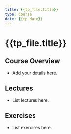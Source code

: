 ```yaml
---
title: {{tp_file.title}}
type: Course
date: {{tp_date}}
---
```


# {{tp_file.title}}

## Course Overview
- Add your details here.

## Lectures
- List lectures here.

## Exercises
- List exercises here.


